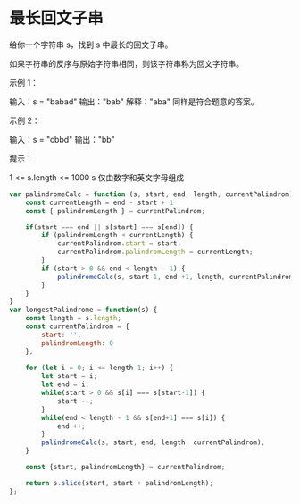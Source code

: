 #  最长回文子串

给你一个字符串 s，找到 s 中最长的回文子串。

如果字符串的反序与原始字符串相同，则该字符串称为回文字符串。

示例 1：

输入：s = "babad"
输出："bab"
解释："aba" 同样是符合题意的答案。

示例 2：

输入：s = "cbbd"
输出："bb"

提示：

1 <= s.length <= 1000
s 仅由数字和英文字母组成

```js
var palindromeCalc = function (s, start, end, length, currentPalindrom) {
    const currentLength = end - start + 1
    const { palindromLength } = currentPalindrom;

    if(start === end || s[start] === s[end]) {
        if (palindromLength < currentLength) {
            currentPalindrom.start = start;
            currentPalindrom.palindromLength = currentLength;
        }
        if (start > 0 && end < length - 1) {
            palindromeCalc(s, start-1, end +1, length, currentPalindrom);
        }
    }
}
var longestPalindrome = function(s) {
    const length = s.length;
    const currentPalindrom = {
        start: '',
        palindromLength: 0
    };
  
    for (let i = 0; i <= length-1; i++) {
        let start = i;
        let end = i;
        while(start > 0 && s[i] === s[start-1]) {
            start --;
        }
        while(end < length - 1 && s[end+1] === s[i]) {
            end ++;
        }
        palindromeCalc(s, start, end, length, currentPalindrom);
    }

    const {start, palindromLength} = currentPalindrom;

    return s.slice(start, start + palindromLength);
};
```
